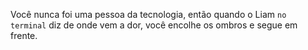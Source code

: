 Você nunca foi uma pessoa da tecnologia, então quando o Liam `no terminal` diz de onde vem a dor, você encolhe os ombros e segue em frente.
